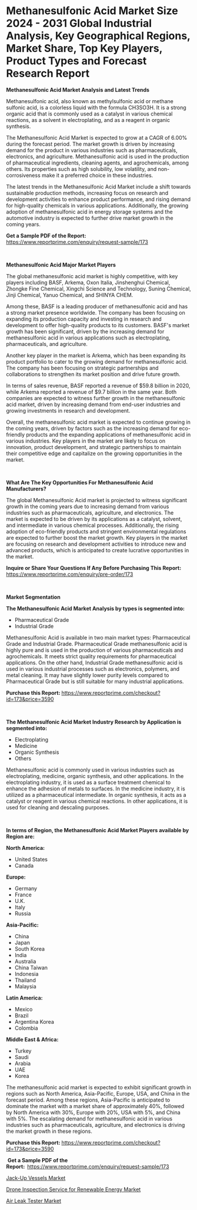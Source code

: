 <p><h1>Methanesulfonic Acid Market Size 2024 - 2031 Global Industrial Analysis, Key Geographical Regions, Market Share, Top Key Players, Product Types and Forecast Research Report</h1></p><p><strong>Methanesulfonic Acid Market Analysis and Latest Trends</strong></p>
<p><p>Methanesulfonic acid, also known as methylsulfonic acid or methane sulfonic acid, is a colorless liquid with the formula CH3SO3H. It is a strong organic acid that is commonly used as a catalyst in various chemical reactions, as a solvent in electroplating, and as a reagent in organic synthesis.</p><p>The Methanesulfonic Acid Market is expected to grow at a CAGR of 6.00% during the forecast period. The market growth is driven by increasing demand for the product in various industries such as pharmaceuticals, electronics, and agriculture. Methanesulfonic acid is used in the production of pharmaceutical ingredients, cleaning agents, and agrochemicals, among others. Its properties such as high solubility, low volatility, and non-corrosiveness make it a preferred choice in these industries.</p><p>The latest trends in the Methanesulfonic Acid Market include a shift towards sustainable production methods, increasing focus on research and development activities to enhance product performance, and rising demand for high-quality chemicals in various applications. Additionally, the growing adoption of methanesulfonic acid in energy storage systems and the automotive industry is expected to further drive market growth in the coming years.</p></p>
<p><strong>Get a Sample PDF of the Report:&nbsp;</strong> <a href="https://www.reportprime.com/enquiry/request-sample/173">https://www.reportprime.com/enquiry/request-sample/173</a></p>
<p>&nbsp;</p>
<p><strong>Methanesulfonic Acid Major Market Players</strong></p>
<p><p>The global methanesulfonic acid market is highly competitive, with key players including BASF, Arkema, Oxon Italia, Jinshenghui Chemical, Zhongke Fine Chemical, Xingchi Science and Technology, Suning Chemical, Jinji Chemical, Yanuo Chemical, and SHINYA CHEM. </p><p>Among these, BASF is a leading producer of methanesulfonic acid and has a strong market presence worldwide. The company has been focusing on expanding its production capacity and investing in research and development to offer high-quality products to its customers. BASF's market growth has been significant, driven by the increasing demand for methanesulfonic acid in various applications such as electroplating, pharmaceuticals, and agriculture.</p><p>Another key player in the market is Arkema, which has been expanding its product portfolio to cater to the growing demand for methanesulfonic acid. The company has been focusing on strategic partnerships and collaborations to strengthen its market position and drive future growth.</p><p>In terms of sales revenue, BASF reported a revenue of $59.8 billion in 2020, while Arkema reported a revenue of $9.7 billion in the same year. Both companies are expected to witness further growth in the methanesulfonic acid market, driven by increasing demand from end-user industries and growing investments in research and development.</p><p>Overall, the methanesulfonic acid market is expected to continue growing in the coming years, driven by factors such as the increasing demand for eco-friendly products and the expanding applications of methanesulfonic acid in various industries. Key players in the market are likely to focus on innovation, product development, and strategic partnerships to maintain their competitive edge and capitalize on the growing opportunities in the market.</p></p>
<p>&nbsp;</p>
<p><strong>What Are The Key Opportunities For Methanesulfonic Acid Manufacturers?</strong></p>
<p><p>The global Methanesulfonic Acid market is projected to witness significant growth in the coming years due to increasing demand from various industries such as pharmaceuticals, agriculture, and electronics. The market is expected to be driven by its applications as a catalyst, solvent, and intermediate in various chemical processes. Additionally, the rising adoption of eco-friendly products and stringent environmental regulations are expected to further boost the market growth. Key players in the market are focusing on research and development activities to introduce new and advanced products, which is anticipated to create lucrative opportunities in the market.</p></p>
<p><strong>Inquire or Share Your Questions If Any Before Purchasing This Report:</strong> <a href="https://www.reportprime.com/enquiry/pre-order/173">https://www.reportprime.com/enquiry/pre-order/173</a></p>
<p>&nbsp;</p>
<p><strong>Market Segmentation</strong></p>
<p><strong>The Methanesulfonic Acid Market Analysis by types is segmented into:</strong></p>
<p><ul><li>Pharmaceutical Grade</li><li>Industrial Grade</li></ul></p>
<p><p>Methanesulfonic Acid is available in two main market types: Pharmaceutical Grade and Industrial Grade. Pharmaceutical Grade methanesulfonic acid is highly pure and is used in the production of various pharmaceuticals and agrochemicals. It meets strict quality requirements for pharmaceutical applications. On the other hand, Industrial Grade methanesulfonic acid is used in various industrial processes such as electronics, polymers, and metal cleaning. It may have slightly lower purity levels compared to Pharmaceutical Grade but is still suitable for many industrial applications.</p></p>
<p><strong>Purchase this Report:&nbsp;</strong><a href="https://www.reportprime.com/checkout?id=173&price=3590">https://www.reportprime.com/checkout?id=173&price=3590</a></p>
<p>&nbsp;</p>
<p><strong>The Methanesulfonic Acid Market Industry Research by Application is segmented into:</strong></p>
<p><ul><li>Electroplating</li><li>Medicine</li><li>Organic Synthesis</li><li>Others</li></ul></p>
<p><p>Methanesulfonic acid is commonly used in various industries such as electroplating, medicine, organic synthesis, and other applications. In the electroplating industry, it is used as a surface treatment chemical to enhance the adhesion of metals to surfaces. In the medicine industry, it is utilized as a pharmaceutical intermediate. In organic synthesis, it acts as a catalyst or reagent in various chemical reactions. In other applications, it is used for cleaning and descaling purposes.</p></p>
<p>&nbsp;</p>
<p><strong>In terms of Region, the Methanesulfonic Acid Market Players available by Region are:</strong></p>
<p>
    <p> <strong> North America: </strong>
        <ul>
            <li>United States</li>
            <li>Canada</li>
        </ul>
        </p> 
    <p> <strong> Europe: </strong>
        <ul>
            <li>Germany</li>
            <li>France</li>
            <li>U.K.</li>
            <li>Italy</li>
            <li>Russia</li>
        </ul>
        </p> 
    <p> <strong> Asia-Pacific: </strong>
        <ul>
            <li>China</li>
            <li>Japan</li>
            <li>South Korea</li>
            <li>India</li>
            <li>Australia</li>
            <li>China Taiwan</li>
            <li>Indonesia</li>
            <li>Thailand</li>
            <li>Malaysia</li>
        </ul>
        </p> 
    <p> <strong> Latin America: </strong>
        <ul>
            <li>Mexico</li>
            <li>Brazil</li>
            <li>Argentina Korea</li>
            <li>Colombia</li>
        </ul>
        </p> 
    <p> <strong> Middle East & Africa: </strong>
        <ul>
            <li>Turkey</li>
            <li>Saudi</li>
            <li>Arabia</li>
            <li>UAE</li>
            <li>Korea</li>
        </ul>
    </p>
    </p>
<p><p>The methanesulfonic acid market is expected to exhibit significant growth in regions such as North America, Asia-Pacific, Europe, USA, and China in the forecast period. Among these regions, Asia-Pacific is anticipated to dominate the market with a market share of approximately 40%, followed by North America with 30%, Europe with 20%, USA with 5%, and China with 5%. The escalating demand for methanesulfonic acid in various industries such as pharmaceuticals, agriculture, and electronics is driving the market growth in these regions.</p></p>
<p><strong>Purchase this Report: </strong><a href="https://www.reportprime.com/checkout?id=173&price=3590">https://www.reportprime.com/checkout?id=173&price=3590</a></p>
<p>&nbsp;<strong>Get a Sample PDF of the Report:&nbsp;&nbsp;</strong><a href="https://www.reportprime.com/enquiry/request-sample/173">https://www.reportprime.com/enquiry/request-sample/173</a></p>
<p><strong></strong></p>
<p><p><a href="https://view.publitas.com/reportprime-1/jack-up-vessels-market-size-focuses-on-market-dynamics-in-depth-analysis-and-future-projections-of-its-market-forecasted-for-period-from-2023-to-2030/">Jack-Up Vessels Market</a></p><p><a href="https://view.publitas.com/reportprime-1/drone-inspection-service-for-renewable-energy-market-research-report-unlocks-analysis-on-the-market-financial-status-market-size-and-market-revenue-upto-2030/">Drone Inspection Service for Renewable Energy Market</a></p><p><a href="https://view.publitas.com/reportprime-1/air-leak-tester-market-size-and-examines-its-market-scope-with-a-primary-focus-on-growth-opportunities-and-forecasted-trends-spanning-from-2023-to-2030/">Air Leak Tester Market</a></p></p>